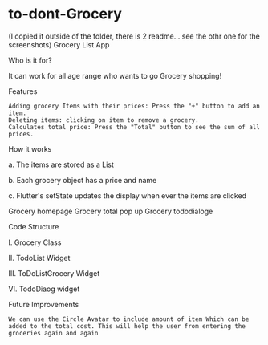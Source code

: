 # to-dont-Grocery 
(I copied it outside of the folder, there is 2 readme... see the othr one for the screenshots)
Grocery List App

Who is it for?

It can work for all age range who wants to go Grocery shopping!

Features

    Adding grocery Items with their prices: Press the "+" button to add an item.
    Deleting items: clicking on item to remove a grocery.
    Calculates total price: Press the "Total" button to see the sum of all prices.

How it works

a. The items are stored as a List

b. Each grocery object has a price and name

c. Flutter's setState updates the display when ever the items are clicked

Grocery homepage Grocery total pop up Grocery tododialoge

Code Structure

I. Grocery Class

II. TodoList Widget

III. ToDoListGrocery Widget

VI. TodoDiaog widget

Future Improvements

    We can use the Circle Avatar to include amount of item Which can be added to the total cost. This will help the user from entering the groceries again and again


